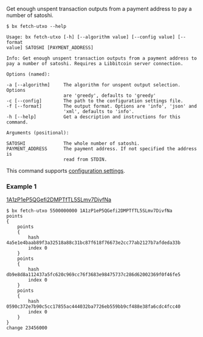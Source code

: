 Get enough unspent transaction outputs from a payment address to pay a number of satoshi.

```
$ bx fetch-utxo --help
```

```
Usage: bx fetch-utxo [-h] [--algorithm value] [--config value] [--format 
value] SATOSHI [PAYMENT_ADDRESS]                                         

Info: Get enough unspent transaction outputs from a payment address to   
pay a number of satoshi. Requires a Libbitcoin server connection.        

Options (named):

-a [--algorithm]     The algorithm for unspent output selection. Options 
                     are 'greedy', defaults to 'greedy'                  
-c [--config]        The path to the configuration settings file.        
-f [--format]        The output format. Options are 'info', 'json' and   
                     'xml', defaults to 'info'.                          
-h [--help]          Get a description and instructions for this command.

Arguments (positional):

SATOSHI              The whole number of satoshi.                        
PAYMENT_ADDRESS      The payment address. If not specified the address is
                     read from STDIN.  
```
This command supports [configuration settings](Configuration-Settings).

### Example 1
[1A1zP1eP5QGefi2DMPTfTL5SLmv7DivfNa](https://blockchain.info/address/1A1zP1eP5QGefi2DMPTfTL5SLmv7DivfNa)

```
$ bx fetch-utxo 5500000000 1A1zP1eP5QGefi2DMPTfTL5SLmv7DivfNa                                                                   
points
{
    points
    {
        hash 4a5e1e4baab89f3a32518a88c31bc87f618f76673e2cc77ab2127b7afdeda33b
        index 0
    }
    points
    {
        hash db9e8d8a112437a5fc620c969cc76f3683e98475737c286d62002369f0f46fe5
        index 0
    }
    points
    {
        hash 0590c372e7b90c5cc17855ac444032ba7726eb559bb9cf488e38fa6cdc4fcc40
        index 0
    }
}
change 23456000
```